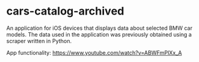 # cars-catalog-archived

An application for iOS devices that displays data about selected BMW car models.
The data used in the application was previously obtained using a scraper written in Python.

App functionality: https://www.youtube.com/watch?v=ABWFmPlXx_A
